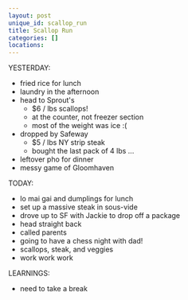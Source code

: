 ```yaml
---
layout: post
unique_id: scallop_run
title: Scallop Run
categories: []
locations: 
---
```


YESTERDAY:
* fried rice for lunch
* laundry in the afternoon
* head to Sprout's
  * $6 / lbs scallops!
  * at the counter, not freezer section
  * most of the weight was ice :(
* dropped by Safeway
  * $5 / lbs NY strip steak
  * bought the last pack of 4 lbs ...
* leftover pho for dinner
* messy game of Gloomhaven

TODAY:
* lo mai gai and dumplings for lunch
* set up a massive steak in sous-vide
* drove up to SF with Jackie to drop off a package
* head straight back
* called parents
* going to have a chess night with dad!
* scallops, steak, and veggies
* work work work

LEARNINGS:
* need to take a break
